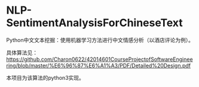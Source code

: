 # NLP-SentimentAnalysisForChineseText
Python中文文本挖掘：使用机器学习方法进行中文情感分析（以酒店评论为例）。

具体算法见：
https://github.com/Charon0622/42014601CourseProjectofSoftwareEngineering/blob/master/%E6%96%87%E6%A1%A3/PDF/Detailed%20Design.pdf

本项目为该算法的python3实现。
